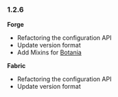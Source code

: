 ### 1.2.6

**Forge**

- Refactoring the configuration API
- Update version format
- Add Mixins for [Botania](https://www.curseforge.com/minecraft/mc-mods/botania)

**Fabric**

- Refactoring the configuration API
- Update version format

